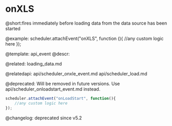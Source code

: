 onXLS
=============

@short:fires immediately before loading data from the data source has been started
	
@example: 
scheduler.attachEvent("onXLS", function (){
	//any custom logic here
});



@template:	api_event
@descr: 


@related:
loading_data.md

@relatedapi: 
api/scheduler_onxle_event.md
api/scheduler_load.md

@deprecated:
Will be removed in future versions. Use api/scheduler_onloadstart_event.md instead.

~~~js
scheduler.attachEvent("onLoadStart", function(){
    //any custom logic here
});
~~~

@changelog:
deprecated since v5.2